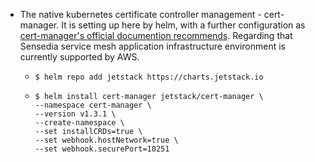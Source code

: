 * The native kubernetes certificate controller management - cert-manager. It is setting up here by helm, with a further configuration as [cert-manager's official documention recommends](https://cert-manager.io/docs/installation/compatibility/#aws-eks). Regarding that Sensedia service mesh application infrastructure environment is currently supported by AWS.
   * `$ helm repo add jetstack https://charts.jetstack.io`
   
   
   -  ```
      $ helm install cert-manager jetstack/cert-manager \
      --namespace cert-manager \
      --version v1.3.1 \
      --create-namespace \
      --set installCRDs=true \
      --set webhook.hostNetwork=true \
      --set webhook.securePort=10251
   ```
